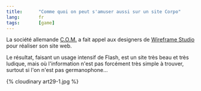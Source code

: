 ```yaml
---
title:      "Comme quoi on peut s'amuser aussi sur un site Corpo"
lang:       fr
tags:       [game]
---
```


La société allemande [C.O.M.](http://com-ebusiness.de/) a fait appel aux designers de [Wireframe Studio](http://www.wireframe.co.za/) pour réaliser son site web.

Le résultat, faisant un usage intensif de Flash, est un site très beau et très ludique, mais où l'information n'est pas forcément très simple à trouver, surtout si l'on n'est pas germanophone…

{% cloudinary art29-1.jpg %}
